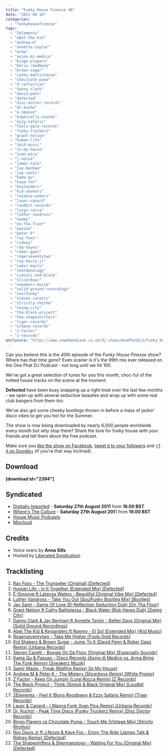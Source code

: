 ```yaml
---
title: "Funky House Finesse 40"
date: "2011-08-19"
categories: 
  - "funkyhousefinesse"
tags: 
  - "2elements"
  - "abel-the-kid"
  - "andrew-m"
  - "annette-taylor"
  - "arma"
  - "asino-di-medico"
  - "bingo-players"
  - "boris-roodbwoy"
  - "brown-sugar"
  - "cathy-battistessa"
  - "chocolate-puma"
  - "d-reflection"
  - "danny-clark"
  - "david-penn"
  - "defected"
  - "disc-doctor-records"
  - "dr-kucho"
  - "e-smoove"
  - "especially-sounds"
  - "ezzy-safaris"
  - "fools-gold-records"
  - "funky-truckerz"
  - "grant-nelson"
  - "human-life"
  - "ikid-music"
  - "in-my-house"
  - "ivan-pica"
  - "j-noize"
  - "james-talk"
  - "jay-benham"
  - "jay-santi"
  - "kama-qu"
  - "kaye-fox"
  - "keylanders"
  - "kid-shakers"
  - "latanza-waters"
  - "lauer-canard"
  - "loudbit-records"
  - "luigi-rocca"
  - "luther-vandross"
  - "noemy"
  - "on-tha-floor"
  - "passao"
  - "peter-k"
  - "ray-foxx"
  - "ridney"
  - "rob-hayes"
  - "rober-gaez"
  - "rogerseventytwo"
  - "roy-davis-jr"
  - "samir-maslo"
  - "shermanology"
  - "simioli-and-black"
  - "slicerboys"
  - "sneakerz-muzik"
  - "solid-ground-recordings"
  - "soulfunky"
  - "steven-caretti"
  - "strictly-rhythm"
  - "swing-city"
  - "the-black-project"
  - "the-shapeshifters"
  - "tiger-records"
  - "urbana-records"
  - "z-factor"
  - "z-records"
enclosure: "https://www.sowebmediauk.co.uk/dj-shows/OnePhatDj2/Funky_House_Finesse_40_August_2011_128.mp3 audio/mpeg "
---
```


Can you believe this is the _40th_ episode of the _Funky House Finesse_ show? Where has that time gone? Even scarier is it's the 99th mix ever released on the One Phat DJ Podcast - not long until we hit 100.

We've got a great selection of tunes for you this month, choc-ful of the hotted house tracks on the scene at the moment.

**Defected** have been busy snapping up a right treat over the last few months - we open up with several seductive beauties and wrap up with some real club bangers from them too.

We've also got some cheeky bootlegs thrown in before a mass of jackin' disco vibes to get you hot for the Summer.

The show is now being downloaded by nearly 6,000 people worldwide every month but why stop there? Share the love for funky house with your friends and tell them about the free podcast.

Make sure you [like the show on Facebook](https://facebook.com/onephatdj), [tweet it to your followers](#) and [+1 it on Google+](#) (if you're that way inclined).

## **Download**

**\[download id="2394"\]**

## Syndicated

- [Digitally Imported](https://di.fm/) - **Saturday 27th August 2011** from **16.00 BST**
- [Where's The Culture](https://wtchouseradio.com/) - **Saturday 27th August 201**1 from **19.00 BST**
- [House Music Podcasts](https://housemusicpodcasts.co.uk/category/one-phat-dj)
- [Mixcloud](https://www.mixcloud.com/onephatdj/)

## Credits

- Voice overs by **Anna Sills**
- Hosted by [Liberated Syndication](https://www.libsyn.com/)

## Tracklisting

1. [Ray Foxx - The Trumpeter (Original) \[Defected\]](https://clk.tradedoubler.com/click?p=23708&a=1254950&url=http%3A%2F%2Fitunes.apple.com%2Fgb%2Falbum%2Fthe-trumpeter-single%2Fid446689780%3Fuo%3D4%26partnerId%3D2003)
2. [Human Life - In It Together (Extended Mix) \[Defected\]](https://clk.tradedoubler.com/click?p=23708&a=1254950&url=http%3A%2F%2Fitunes.apple.com%2Fgb%2Falbum%2Fin-it-together-ep%2Fid452392203%3Fuo%3D4%26partnerId%3D2003)
3. [E-Smoove ft Latanza Waters - Beautiful (Original Vibe Mix) \[Defected\]](https://clk.tradedoubler.com/click?p=23708&a=1254950&url=http%3A%2F%2Fitunes.apple.com%2Fgb%2Falbum%2Fbeautiful-feat.-latanza-waters%2Fid446689617%3Fuo%3D4%26partnerId%3D2003)
4. [Luther Vandross - Take You Out (SoulFunky Bootleg Mix) \[Bootleg\]](https://soundcloud.com/soulfunky/luther-vandross-take-you-out)
5. [Jay Santi - Game Of Love (D-Reflection Seduction Dub) \[On Tha Floor\]](https://www.beatport.com/release/game-of-love-remixes/394444)
6. [Grant Nelson ft Cathy Battistessa - Black Water (Rob Hayes Dub) \[Swing City\]](https://www.traxsource.com/index.php?act=show&fc=tpage&cr=titles&cv=99067)
7. [Danny Clark & Jay Benham ft Annette Taylor - Better Days (Original Mix) \[Solid Ground Recordings\]](https://www.traxsource.com/index.php?act=show&fc=tpage&cr=titles&cv=84316)
8. [Abel The Kid & Keylanders ft Noemy - El Sol (Extended Mix) \[iKid Music\]](https://clk.tradedoubler.com/click?p=23708&a=1254950&url=http%3A%2F%2Fitunes.apple.com%2Fgb%2Falbum%2Fel-sol-vocal-mix-single%2Fid455299679%3Fuo%3D4%26partnerId%3D2003)
9. [Rogerseventytwo - Take Me Higher \[Fools Gold Records\]](https://clk.tradedoubler.com/click?p=23708&a=1254950&url=http%3A%2F%2Fitunes.apple.com%2Fgb%2Falbum%2Fyou-take-me-higher%2Fid442763202%3Fuo%3D4%26partnerId%3D2003)
10. [Kid Shakers & Brown Sugar - Jump To It (David Penn & Rober Gaez Remix) \[Urbana Records\]](https://www.beatport.com/track/jump-to-it-feat-angie-brown-david-penn-and-rober-gaez-remix/2032843)
11. [Steven Caretti - Boogie On Da Floor (Original Mix) \[Especially Sounds\]](https://www.beatport.com/track/boogie-on-da-floor-original/1907487)
12. [Kama Qu & Passao - Disco Records (Asino di Medico vs. Arma Bring The Funk Remix) \[Sneakerz Muzik\]](https://www.beatport.com/track/disco-records-asino-di-medico-vs-arma-bring-the-funk-remix/1906177)
13. [Samir Maslo - Freak (ReWire Remix) \[In My House\]](https://www.beatport.com/track/freak-rewire-remix/2058868)
14. [Andrew M & Peter K - The Mistery (Slicerboys Remix) \[White Promo\]](https://www.beatport.com/release/the-mistery-slicerboys-remix/381602)
15. [Z Factor - Keep On Jumpin (Luigi Rocca Remix) \[Z Records\]](https://www.beatport.com/release/keep-on-jumpin-luigi-rocca-remix/389369)
16. [The Black Project - Think (Simioli & Black Original Mix) \[Loudbit Records\]](https://www.beatport.com/track/think-simioli-and-black-original-mix/1865310)
17. [2Elements - Feel It (Boris Roodbwoy & Ezzy Safaris Remix) \[Tiger Records\]](https://www.beatport.com/release/feel-it-remixes/397863)
18. [Lauer & Canard - I Wanna Funk (Ivan Pica Remix) \[Urbana Records\]](https://clk.tradedoubler.com/click?p=23708&a=1254950&url=http%3A%2F%2Fitunes.apple.com%2Fgb%2Falbum%2Fi-wanna-funk-single%2Fid446689876%3Fuo%3D4%26partnerId%3D2003)
19. [Dr. Kucho! - Peak Time Disco (Funky Truckerz Remix) \[Disc Doctor Records\]](https://clk.tradedoubler.com/click?p=23708&a=1254950&url=http%3A%2F%2Fitunes.apple.com%2Fgb%2Falbum%2Fpeak-time-disco-single%2Fid451708405%3Fuo%3D4%26partnerId%3D2003)
20. [Bingo Players vs Chocolate Puma - Touch Me (Vintage Mix) \[Strictly Rhythm\]](https://clk.tradedoubler.com/click?p=23708&a=1254950&url=http%3A%2F%2Fitunes.apple.com%2Fgb%2Falbum%2Ftouch-me-ep%2Fid284527936%3Fuo%3D4%26partnerId%3D2003)
21. [Roy Davis Jr ft J.Noize & Kaye Fox - Enjoy The Ride (James Talk & Ridney Remix) \[Defected\]](https://clk.tradedoubler.com/click?p=23708&a=1254950&url=http%3A%2F%2Fitunes.apple.com%2Fgb%2Falbum%2Fenjoy-ride-feat.-j.-noize%2Fid436703560%3Fuo%3D4%26partnerId%3D2003)
22. [The Shapeshifters & Shermanology - Waiting For You (Original Mix) \[Defected\]](https://clk.tradedoubler.com/click?p=23708&a=1254950&url=http%3A%2F%2Fitunes.apple.com%2Fgb%2Falbum%2Fwaiting-for-you-single%2Fid428897300%3Fuo%3D4%26partnerId%3D2003)

